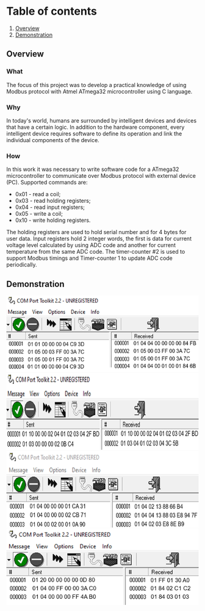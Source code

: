 # Table of contents

1. [Overview](#overview)
2. [Demonstration](#demo)

## Overview <a name="overview"></a>

### What

The focus of this project was to develop a practical knowledge of using Modbus protocol with Atmel ATmega32 microcontroller using C language.

### Why

In today's world, humans are surrounded by intelligent devices and devices that have a certain logic. In addition to the hardware component, every intelligent device requires software to define its operation and link the individual components of the device. 

### How 
In this work it was necessary to write software code for a ATmega32 microcontroller to communicate over Modbus protocol with external device (PC). Supported commands are: 
- 0x01 - read a coil;
- 0x03 - read holding registers;
- 0x04 - read input registers;
- 0x05 - write a coil;
- 0x10 - write holding registers.

The holding registers are used to hold serial number and for 4 bytes for user data. Input registers hold 2 integer words, the first is data for current voltage level calculated by using ADC code and another for current temperature from the same ADC code. The timer-counter #2 is used to support Modbus timings and Timer-counter 1 to update ADC code periodically.

## Demonstration <a name="demo"></a>
<img src="/pics/RW-coils.png" width="600" height="200"/>
<img src="/pics/RW-holding.png" width="600" height="200"/>
<img src="/pics/RW-input.png" width="600" height="200"/>
<img src="/pics/err-checks.png" width="600" height="200"/>
